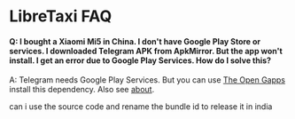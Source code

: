 # LibreTaxi FAQ

#### Q: I bought a Xiaomi Mi5 in China. I don't have Google Play Store or services. I downloaded Telegram APK from ApkMirror. But the app won't install. I get an error due to Google Play Services. How do I solve this?
A: Telegram needs Google Play Services. But you can use [The Open Gapps](http://opengapps.org/) install this dependency. Also see [about](http://opengapps.org/#aboutsection).


can i use the source code and rename the bundle id to release it in india 

